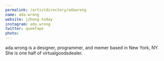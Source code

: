 ```yaml
---
permalink: /artistdirectory/adawrong
name: ada.wrong
website: jzhong.today
instagram: ada.wrong
twitter: queefape
photo:
---
```

ada.wrong is a designer, programmer, and memer based in New York, NY. She is one half of virtualgoodsdealer.